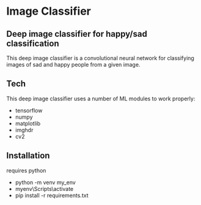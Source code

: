 # Image Classifier
## Deep image classifier for happy/sad classification

This deep image classifier is a convolutional neural network for classifying images of sad and happy people from a given image.

## Tech

This deep image classifier uses a number of ML modules to work properly:

- tensorflow
- numpy
- matplotlib
- imghdr
- cv2

## Installation

requires python

- python -m venv my_env
- myenv\Scripts\activate
- pip install -r requirements.txt
